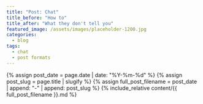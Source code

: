 ```yaml
---
title: "Post: Chat"
title_before: "How to"
title_after: "What they don't tell you"
featured_image: /assets/images/placeholder-1200.jpg
categories:
  - blog
tags:
  - chat
  - post formats
---
```


{% assign post_date = page.date | date: "%Y-%m-%d" %}
{% assign post_slug = page.title | slugify %}
{% assign full_post_filename = post_date | append: "-" | append: post_slug %} 
{% include_relative content/{{ full_post_filename }}.md %}